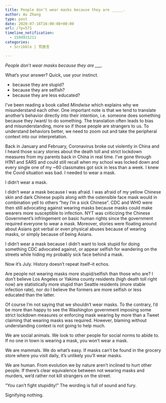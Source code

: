 ```yaml
---
title: People don’t wear masks because they are _____.
author: Ao Zhang
type: post
date: 2020-07-16T16:00:08+00:00
url: /?p=571
timeline_notification:
  - 1594915211
categories:
  - Scribble | 荒唐言

---
```

_People don&#8217;t wear masks because they are \_____._

What&#8217;s your answer? Quick, use your instinct.

<ul class="wp-block-list">
  <li>
    because they are stupid?
  </li>
  <li>
    because they are selfish?
  </li>
  <li>
    because they are less educated?
  </li>
</ul>

I&#8217;ve been reading a book called _Mindwise_ which explains why we misunderstand each other. One important note is that we tend to translate another&#8217;s behavior directly into their intention, i.e. someone does something because they /want/ to do something. The translation often leads to bias and misunderstanding, more so if those people are strangers to us. To understand behaviors better, we need to zoom out and take the peripheral context into our interpretation. 

Back in January and February, Coronavirus broke out violently in China and I heard those scary stories about the death toll and strict lockdown measures from my parents back in China in real time. I&#8217;ve gone through H1N1 and SARS and could still recall when my school was locked down and every single one of my ~60 classmates got sick in less than a week. I knew the Covid situation was bad. I needed to wear a mask.

I didn&#8217;t wear a mask.

I didn&#8217;t wear a mask because I was afraid. I was afraid of my yellow Chinese skin and dark Chinese pupils along with the ostensible face mask would in combination yell to others &#8220;hey I&#8217;m a sick Chinese&#8221;. CDC and WHO were then still advocating against wearing masks because masks could make wearers more susceptible to infection. NYT was criticizing the Chinese Government&#8217;s infringement on basic human rights since the government required everyone to wear a mask. Moreover, stories were floating around about Asians got verbal or even physical abuses because of wearing masks, or simply because of being Asians.

I didn&#8217;t wear a mask because I didn&#8217;t want to look stupid for doing something CDC advocated against, or appear selfish for wandering on the streets while hiding my probably sick face behind a mask.

Now it&#8217;s July. History doesn&#8217;t repeat itself&#8211;it echos.

Are people not wearing masks more stupid/selfish than those who are? I don&#8217;t believe Los Angeles or Yakima county residents (high death toll right now) are statistically more stupid than Seattle residents (more stable infection rate), nor do I believe the formers are more selfish or less educated than the latter. 

Of course I&#8217;m not saying that we shouldn&#8217;t wear masks. To the contrary, I&#8217;d be more than happy to see the Washington government imposing some strict lockdown measures or enforcing mask wearing by more than a Tweet claiming that wearing masks was required. However, blaming without understanding context is not going to help much.

We are social animals. We look to other people for social norms to abide to. If no one in town is wearing a mask, you won&#8217;t wear a mask.

We are mammals. We do what&#8217;s easy. If masks can&#8217;t be found in the grocery store where you visit daily, it&#8217;s unlikely you&#8217;ll wear masks.

We are human. From evolution we by nature aren&#8217;t inclined to hurt other people. If there&#8217;s clear equivalence between not wearing masks and murders, we&#8217;d rather not kill strangers on the street.

&#8220;You can&#8217;t fight stupidity!&#8221; The wording is full of sound and fury. 

Signifying nothing.